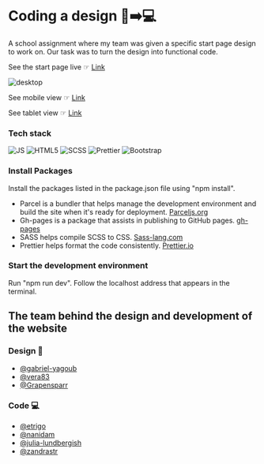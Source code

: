 # Coding a design 🎨➡️💻

A school assignment where my team was given a specific start page design to work on. Our task was to turn the design into functional code.

See the start page live ☞  [Link](https://medieinstitutet.github.io/fed22d-grafiska-verktyg-tomatsoppan/)

![desktop](https://user-images.githubusercontent.com/95537845/213437101-b250e80f-3a8d-42f6-ad20-3d993d9aed0d.png)

See mobile view ☞  [Link](https://user-images.githubusercontent.com/95537845/213438738-99bff800-7929-49f7-86b2-fd7d204fc122.png)

See tablet view ☞  [Link](https://user-images.githubusercontent.com/95537845/213438765-b97994be-d8ab-473a-81de-b93add7b86f4.png)  

### Tech stack
![JS](https://img.shields.io/badge/JavaScript-F7DF1E?style=for-the-badge&logo=javascript&logoColor=black)
![HTML5](https://img.shields.io/badge/HTML5-E34F26?style=for-the-badge&logo=html5&logoColor=white)
![SCSS](https://img.shields.io/badge/Sass-CC6699?style=for-the-badge&logo=sass&logoColor=white)
![Prettier](https://img.shields.io/badge/prettier-1A2C34?style=for-the-badge&logo=prettier&logoColor=F7BA3E)
![Bootstrap](https://img.shields.io/badge/Bootstrap-563D7C?style=for-the-badge&logo=bootstrap&logoColor=white)

### Install Packages
Install the packages listed in the package.json file using "npm install".

- Parcel is a bundler that helps manage the development environment and build the site when it's ready for deployment. [Parceljs.org](https://parceljs.org/)
- Gh-pages is a package that assists in publishing to GitHub pages. [gh-pages](https://www.npmjs.com/package/gh-pages)
- SASS helps compile SCSS to CSS. [Sass-lang.com](https://sass-lang.com/)
- Prettier helps format the code consistently. [Prettier.io](https://prettier.io/)

### Start the development environment
Run "npm run dev". Follow the localhost address that appears in the terminal.

## The team behind the design and development of the website

### Design 🎨 
- [@gabriel-yagoub](https://github.com/gabriel-yagoub) 
- [@vera83](https://github.com/vera83) 
- [@Grapensparr](https://github.com/Grapensparr) 

### Code 💻
- [@etrigo](https://github.com/etrigo) 
- [@nanidam](https://github.com/nanidam) 
- [@julia-lundbergish](https://github.com/julia-lundbergish) 
- [@zandrastr](https://github.com/zandrastr) 


